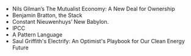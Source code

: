 
- Nils Gilman’s The Mutualist Economy: A New Deal for Ownership
- Benjamin Bratton, the Stack
- Constant Nieuwenhuys’ New Babylon.
- IPCC
- A Pattern Language
- Saul Griffith's Electrify: An Optimist's Playbook for Our Clean Energy Future